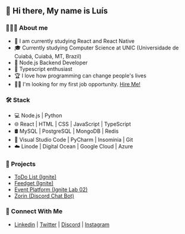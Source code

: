<h2>👋 Hi there, My name is Luís</h2>

<h3>👨🏻‍💻 About me</h3>

<ul>
  <li>🔭 I am currently studying React and React Native</li>
  <li>🎓 Currently studying Computer Science at UNIC (Universidade de Cuiabá, Cuiabá, MT, Brazil)</li>
  <li>💼 Node.js Backend Developer</li>
  <li>🌱 Typescript enthusiast</li>
  <li>🏆 I love how programming can change people's lives</li>
  <li>👨‍💻 I'm looking for my first job opportunity. <a href="mailto:luis@zorin.com.br">Hire Me!</a></li>
</ul>

<h3>🛠 Stack</h3>

<ul>
  <li>💻 Node.js | Python</li>
  <li>🌐 React | HTML | CSS | JavaScript | TypeScript</li>
  <li>🛢 MySQL | PostgreSQL | MongoDB | Redis</li>
  <li>🔧 Visual Studio Code | PyCharm | Insominia | Git</li>
  <li>☁️ Linode | Digital Ocean | Google Cloud | Azure</li>
</ul>

<h3>📁 Projects</h3>
  
<ul>
  <li><a href="https://github.com/xyluis/todo">ToDo List (Ignite)</a></li>
  <li><a href="https://github.com/xyluis/feedget">Feedget (Ignite)</a></li>
  <li><a href="https://github.com/xyluis/ignite-lab-2">Event Platform (Ignite Lab 02)</a></li>
  <li><a href="https://zorin.com.br">Zorin (Discord Chat Bot)</a></li>
</ul>

<h3>👥 Connect With Me</h3>
  
<ul>
  <li>
    <a href="https://linkedin.com/in/xyluiis">Linkedin</a> |
    <a href="https://twitter.com/xyluiis">Twitter</a> |
    <a href="https://discord.com/users/471333722810089492">Discord</a> |
    <a href="https://www.instagram.com/xyluiis">Instagram</a>
  </li>
</ul>
